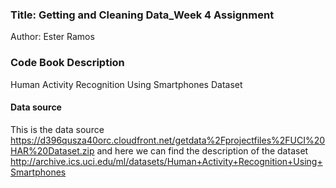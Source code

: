 ### Title: Getting and Cleaning Data_Week 4 Assignment
Author: Ester Ramos

### **Code Book Description**
Human Activity Recognition Using Smartphones Dataset

#### Data source
This is the data source https://d396qusza40orc.cloudfront.net/getdata%2Fprojectfiles%2FUCI%20HAR%20Dataset.zip and
here we can find the description of the dataset http://archive.ics.uci.edu/ml/datasets/Human+Activity+Recognition+Using+Smartphones



 




 

